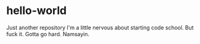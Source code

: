 # hello-world
Just another repository
I'm a little nervous about starting code school.
But fuck it. 
Gotta go hard.
Namsayin.
